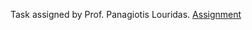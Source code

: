 Task assigned by Prof. Panagiotis Louridas.
[Assignment](https://github.com/dmst-algorithms-course/assignment-2017-1/blob/master/README.md)
